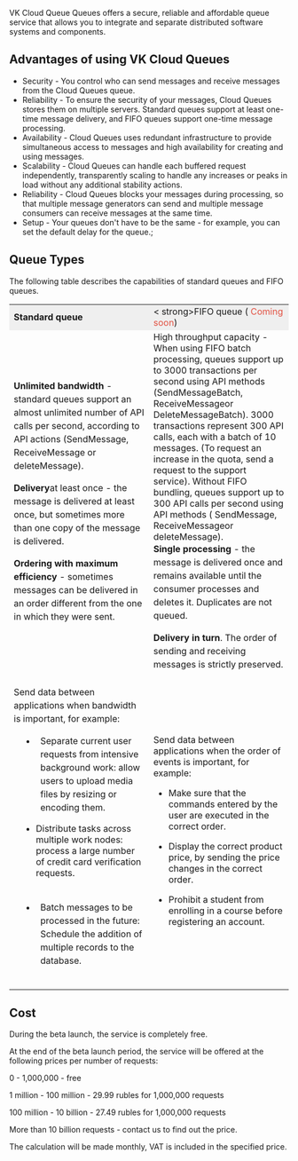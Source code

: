 VK Cloud Queue Queues offers a secure, reliable and affordable queue service that allows you to integrate and separate distributed software systems and components.

## Advantages of using VK Cloud Queues

- Security - You control who can send messages and receive messages from the Cloud Queues queue.
- Reliability - To ensure the security of your messages, Cloud Queues stores them on multiple servers. Standard queues support at least one-time message delivery, and FIFO queues support one-time message processing.
- Availability - Cloud Queues uses redundant infrastructure to provide simultaneous access to messages and high availability for creating and using messages.
- Scalability - Cloud Queues can handle each buffered request independently, transparently scaling to handle any increases or peaks in load without any additional stability actions.
- Reliability - Cloud Queues blocks your messages during processing, so that multiple message generators can send and multiple message consumers can receive messages at the same time.
- Setup - Your queues don't have to be the same - for example, you can set the default delay for the queue.;

## Queue Types

The following table describes the capabilities of standard queues and FIFO queues.

<table style="width: 100%;"><tbody><tr><td style="width: 50%; background-color: rgb(239, 239, 239);"><strong>Standard queue</strong></td><td style="width: 50%; background-color: rgb(239, 239, 239);">< strong>FIFO queue (<span style="color: rgb(226, 80, 65);"> Coming soon</span>)</strong></td></tr><tr><td style="width: 50.0000%;"><p style="margin:0px 0px 1em; padding: 0px; line-height: 1.5em;"><strong>Unlimited bandwidth</strong> - standard queues support an almost unlimited number of API calls per second, according to API actions (SendMessage, ReceiveMessage or deleteMessage).</p><p style="margin: 1em 0px; padding: 0px; line-height: 1.5em;"><strong>Delivery</strong>at least once - the message is delivered at least once, but sometimes more than one copy of the message is delivered.</p><p style="margin: 1em 0px 0px; padding: 0px; line-height: 1.5em;"><strong>Ordering with maximum efficiency</strong> - sometimes messages can be delivered in an order different from the one in which they were sent.</p><br></td><td style="width: 50.0000%;"><span style="text-decoration-thickness: initial; text-decoration-style: initial; text-decoration-color: initial;">High throughput</span> capacity - When using FIFO batch processing, queues support up to 3000 transactions per second using API methods (<span style="text-decoration-thickness: initial; text-decoration-style: initial; text-decoration-color: initial;">SendMessageBatch</span>, <span style="text-decoration-thickness: initial; text-decoration-style: initial; text-decoration-color: initial;">ReceiveMessage</span>or <span style="text-decoration-thickness: initial; text-decoration-style: initial; text-decoration-color: initial;">DeleteMessageBatch</span>). 3000 transactions represent 300 API calls, each with a batch of 10 messages. (To request an increase in the quota, send a request to the support service). Without FIFO bundling, queues support up to 300 API calls per second using API methods ( <span style="text-decoration-thickness: initial; text-decoration-style: initial; text-decoration-color: initial;">SendMessage</span>, <span style="text-decoration-thickness: initial; text-decoration-style: initial; text-decoration-color: initial;" >ReceiveMessage</span>or <span style="text-decoration-thickness: initial; text-decoration-style: initial; text-decoration-color: initial;">deleteMessage</span>).<p style="margin: 0px 0px 1em; padding: 0px; line-height: 1.5em;"><strong>Single processing</strong> - the message is delivered once and remains available until the consumer processes and deletes it. Duplicates are not queued.</p><p style="margin: 1em 0px 0px; padding: 0px; line-height: 1.5em;"><strong>Delivery in turn</strong>. The order of sending and receiving messages is strictly preserved.</p><br></td></tr><tr><td style="width: 50.0000%;"><p style="margin: 0px 0px 1em; padding: 0px; line-height: 1.5em;">Send data between applications when bandwidth is important, for example:</p><div style="margin-bottom: 1em; orphans: 2; text-align: start; text-indent: 0px; widows: 2; text-decoration-thickness: initial; text-decoration-style: initial; text-decoration-color: initial;"><ul style=" padding: 0px 0px 0px 2.5rem; margin: 0px; list-style-position: outside; list-style-type: disc;" type="disc"><li style="line-height: 1.5em; padding-left: 0.5rem;"><p>Separate current user requests from intensive background work: allow users to upload media files by resizing or encoding them.</p></li><li><p>Distribute tasks across multiple work nodes: process a large number of credit card verification requests.</p></li><li style="padding-top: 0.5em; line-height: 1.5em; padding-left: 0.5rem;"><p>Batch messages to be processed in the future: Schedule the addition of multiple records to the database.</p></li></ul></div><br></td><td style="width: 50.0000%;"><p>Send data between applications when the order of events is important, for example:</p><div><ul><li><p>Make sure that the commands entered by the user are executed in the correct order.</p></li><li><p>Display the correct product price, by sending the price changes in the correct order.</p></li><li><p>Prohibit a student from enrolling in a course before registering an account.</p></li></ul></div><br></td></tr></tbody></table>

## Cost

During the beta launch, the service is completely free.

At the end of the beta launch period, the service will be offered at the following prices per number of requests:

0 - 1,000,000 - free

1 million - 100 million - 29.99 rubles for 1,000,000 requests

100 million - 10 billion - 27.49 rubles for 1,000,000 requests

More than 10 billion requests - contact us to find out the price.

The calculation will be made monthly, VAT is included in the specified price.
